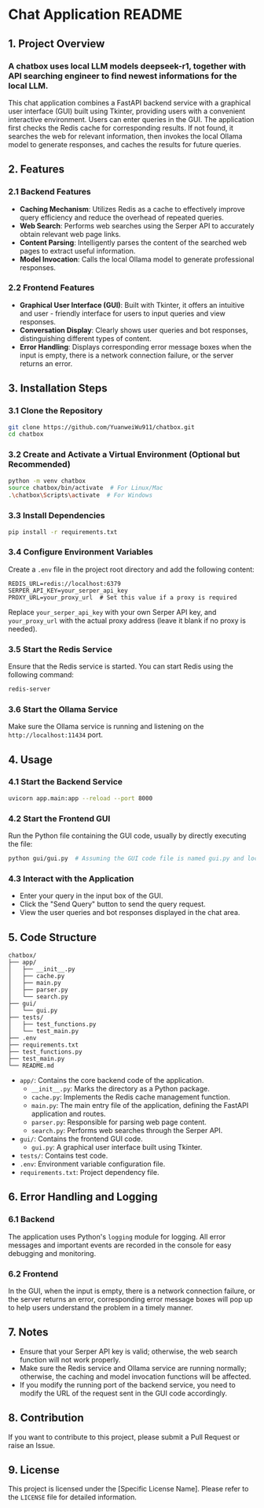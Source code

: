 # Chat Application README

## 1. Project Overview
### A chatbox uses local LLM models deepseek-r1, together with API searching engineer to find newest informations for the local LLM.

This chat application combines a FastAPI backend service with a graphical user interface (GUI) built using Tkinter, providing users with a convenient interactive environment. Users can enter queries in the GUI. The application first checks the Redis cache for corresponding results. If not found, it searches the web for relevant information, then invokes the local Ollama model to generate responses, and caches the results for future queries.

## 2. Features

### 2.1 Backend Features
- **Caching Mechanism**: Utilizes Redis as a cache to effectively improve query efficiency and reduce the overhead of repeated queries.
- **Web Search**: Performs web searches using the Serper API to accurately obtain relevant web page links.
- **Content Parsing**: Intelligently parses the content of the searched web pages to extract useful information.
- **Model Invocation**: Calls the local Ollama model to generate professional responses.

### 2.2 Frontend Features
- **Graphical User Interface (GUI)**: Built with Tkinter, it offers an intuitive and user - friendly interface for users to input queries and view responses.
- **Conversation Display**: Clearly shows user queries and bot responses, distinguishing different types of content.
- **Error Handling**: Displays corresponding error message boxes when the input is empty, there is a network connection failure, or the server returns an error.

## 3. Installation Steps

### 3.1 Clone the Repository
```bash
git clone https://github.com/YuanweiWu911/chatbox.git
cd chatbox
```

### 3.2 Create and Activate a Virtual Environment (Optional but Recommended)
```bash
python -m venv chatbox
source chatbox/bin/activate  # For Linux/Mac
.\chatbox\Scripts\activate  # For Windows
```

### 3.3 Install Dependencies
```bash
pip install -r requirements.txt
```

### 3.4 Configure Environment Variables
Create a `.env` file in the project root directory and add the following content:
```plaintext
REDIS_URL=redis://localhost:6379
SERPER_API_KEY=your_serper_api_key
PROXY_URL=your_proxy_url  # Set this value if a proxy is required
```
Replace `your_serper_api_key` with your own Serper API key, and `your_proxy_url` with the actual proxy address (leave it blank if no proxy is needed).

### 3.5 Start the Redis Service
Ensure that the Redis service is started. You can start Redis using the following command:
```bash
redis-server
```

### 3.6 Start the Ollama Service
Make sure the Ollama service is running and listening on the `http://localhost:11434` port.

## 4. Usage

### 4.1 Start the Backend Service
```bash
uvicorn app.main:app --reload --port 8000
```

### 4.2 Start the Frontend GUI
Run the Python file containing the GUI code, usually by directly executing the file:
```bash
python gui/gui.py  # Assuming the GUI code file is named gui.py and located in the gui directory
```

### 4.3 Interact with the Application
- Enter your query in the input box of the GUI.
- Click the "Send Query" button to send the query request.
- View the user queries and bot responses displayed in the chat area.

## 5. Code Structure
```plaintext
chatbox/
├── app/
│   ├── __init__.py
│   ├── cache.py
│   ├── main.py
│   ├── parser.py
│   └── search.py
├── gui/
│   └── gui.py
├── tests/
│   ├── test_functions.py
│   └── test_main.py
├── .env
├── requirements.txt
├── test_functions.py
├── test_main.py
└── README.md
```
- `app/`: Contains the core backend code of the application.
  - `__init__.py`: Marks the directory as a Python package.
  - `cache.py`: Implements the Redis cache management function.
  - `main.py`: The main entry file of the application, defining the FastAPI application and routes.
  - `parser.py`: Responsible for parsing web page content.
  - `search.py`: Performs web searches through the Serper API.
- `gui/`: Contains the frontend GUI code.
  - `gui.py`: A graphical user interface built using Tkinter.
- `tests/`: Contains test code.
- `.env`: Environment variable configuration file.
- `requirements.txt`: Project dependency file.

## 6. Error Handling and Logging

### 6.1 Backend
The application uses Python's `logging` module for logging. All error messages and important events are recorded in the console for easy debugging and monitoring.

### 6.2 Frontend
In the GUI, when the input is empty, there is a network connection failure, or the server returns an error, corresponding error message boxes will pop up to help users understand the problem in a timely manner.

## 7. Notes
- Ensure that your Serper API key is valid; otherwise, the web search function will not work properly.
- Make sure the Redis service and Ollama service are running normally; otherwise, the caching and model invocation functions will be affected.
- If you modify the running port of the backend service, you need to modify the URL of the request sent in the GUI code accordingly.

## 8. Contribution
If you want to contribute to this project, please submit a Pull Request or raise an Issue.

## 9. License
This project is licensed under the [Specific License Name]. Please refer to the `LICENSE` file for detailed information.
